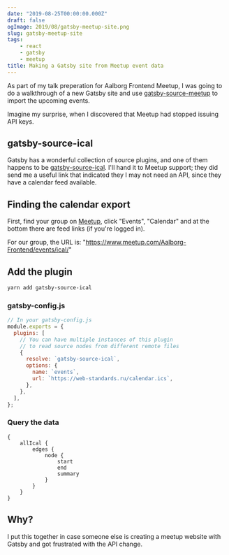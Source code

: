 ```yaml
---
date: "2019-08-25T00:00:00.000Z"
draft: false
ogImage: 2019/08/gatsby-meetup-site.png
slug: gatsby-meetup-site
tags:
    - react
    - gatsby
    - meetup
title: Making a Gatsby site from Meetup event data
---
```

As part of my talk preperation for Aalborg Frontend Meetup, I was going to do a walkthrough of a new Gatsby site and use [gatsby-source-meetup](https://www.gatsbyjs.org/packages/gatsby-source-meetup/?=meetup) to import the upcoming events.

Imagine my surprise, when I discovered that Meetup had stopped issuing API keys.

## gatsby-source-ical

Gatsby has a wonderful collection of source plugins, and one of them happens to be [gatsby-source-ical](https://www.gatsbyjs.org/packages/gatsby-source-ical/?=ical). I'll hand it to Meetup support; they did send me a useful link that indicated they I may not need an API, since they have a calendar feed available.

## Finding the calendar export

First, find your group on [Meetup](https://www.meetup.com), click "Events", "Calendar" and at the bottom there are feed links (if you're logged in).

For our group, the URL is: "https://www.meetup.com/Aalborg-Frontend/events/ical/"

## Add the plugin

```bash
yarn add gatsby-source-ical
```

### gatsby-config.js

```js
// In your gatsby-config.js
module.exports = {
  plugins: [
    // You can have multiple instances of this plugin
    // to read source nodes from different remote files
    {
      resolve: `gatsby-source-ical`,
      options: {
        name: `events`,
        url: `https://web-standards.ru/calendar.ics`,
      },
    },
  ],
};
```

### Query the data

```
{
	allIcal {
		edges {
			node {
				start
				end
				summary
			}
		}
	}
}
```

## Why?

I put this together in case someone else is creating a meetup website with Gatsby and got frustrated with the API change.
